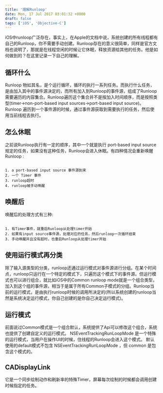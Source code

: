 ```yaml
---
title: '理解Runloop'
date: Mon, 17 Jul 2017 03:01:32 +0000
draft: false
tags: ['iOS', 'Objective-C']
---
```


iOS中runloop广泛存在，事实上，在Apple的文档中说，系统创建的所有线程都有自己的Runloop，你不需要手动创建。Runloop存在的意义很简单，同样是官方文档也说明了，那就是在线程空闲的时候让它休眠，释放资源给其他的任务。他是如何做到的？在这里记录一下自己的理解。

循环什么
----

Runloop 物如其名，是个运行循环，循环的执行一系列任务。而执行什么任务，是由加入其中的事件源决定的，而所有加入到Runloop的事件源，组成了Runloop需要遍历的内容集合。Runloop遍历这个集合并不是按加入时间顺序，而是按照类型(timer->non-port-based input sources->port-based input source)。Runloop 遍历到一个事件源的时候，通过事件源获取到需要执行的任务，然后使用当前线程去执行。

怎么休眠
----

之前说Runloop执行有一定的顺序，其中一个就是执行 port-based input source 规定的任务，如果没有这种任务，Runloop会进入休眠。有四种情况会重新唤醒Runloop :
```

1. a port-based input source 事件源到来
2. 一个 Timer 事件
3. runloop超时
4. runloop被手动唤醒 

```


唤醒后
---

唤醒后的处理方式有三种:
```

1. 有Timer事件，就重启Runloop从处理timer开始
2. 如果有input source事件源，处理对应的任务，然后runloop一次循环结束
3. 手动唤醒并且没有超时，也重启Runloop从处理timer开始 

```


使用运行模式再分类
---------

除了输入源类型的分类，runloop还通过运行模式对事件源进行分组。在某个时间点，runloop只运行在一个特定的模式下，只遍历这个模式下的事件源。但运行模式也可以进行组合，就比如iOS中的Common runloop mode就是一个组合类型，加入到这个组的事件源，相当于是属于所有Common子模式的分组。Runloop当前的运行模式，是由执行runloop时候的调用所决定的(所以系统创建的runloop当然是系统决定运行模式，你自己创建的是你自己决定运行模式)。

运行模式
----

前面说过Common模式是一个组合默认，系统提供了Api可以修改这个组合，系统也提供了创建自定义的运行模式。 NSEventTrackingRunLoopMode 是一个特殊的运行模式，当用户在操作UI的时候，住线程的Runloop会进入这个模式。 默认使用的default模式不包含 NSEventTrackingRunLoopMode ，但 common 是包含这个模式的。

CADisplayLink
-------------

它是一个同步绘制动作和刷新率的特殊Timer，屏幕每次绘制的时候都会调用创建时候指定的任务。